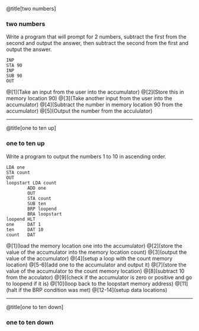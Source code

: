 @title[two numbers]
### two numbers

Write a program that will prompt for 2 numbers, subtract the first from the second and output the answer, then subtract the second from the first and output the answer.

```
INP
STA 90
INP
SUB 90
OUT
```

@[1](Take an input from the user into the accumulator)
@[2](Store this in memory location 90)
@[3](Take another input from the user into the accumulator)
@[4](Subtract the number in memory location 90 from the accumulator)
@[5](Output the number from the accululator)

---
@title[one to ten up]
### one to ten up

Write a program to output the numbers 1 to 10 in ascending order.

```
LDA one
STA count
OUT
loopstart LDA count
        ADD one
        OUT
        STA count
        SUB ten
        BRP loopend
        BRA loopstart
loopend HLT
one     DAT 1
ten     DAT 10
count   DAT
```

@[1](load the memory location one into the accumulator)
@[2](store the value of the accumulator into the memory location count)
@[3](output the value of the accumulator)
@[4](setup a loop with the count memory location)
@[5-6](add one to the accumulator and output it)
@[7](store the value of the accumulator to the count memory location)
@[8](subtract 10 from the acculator)
@[9](check if the accumulator is zero or positive and go to loopend if it is)
@[10](loop back to the loopstart memory address)
@[11](halt if the BRP condition was met)
@[12-14](setup data locations)

---
@title[one to ten down]
### one to ten down
